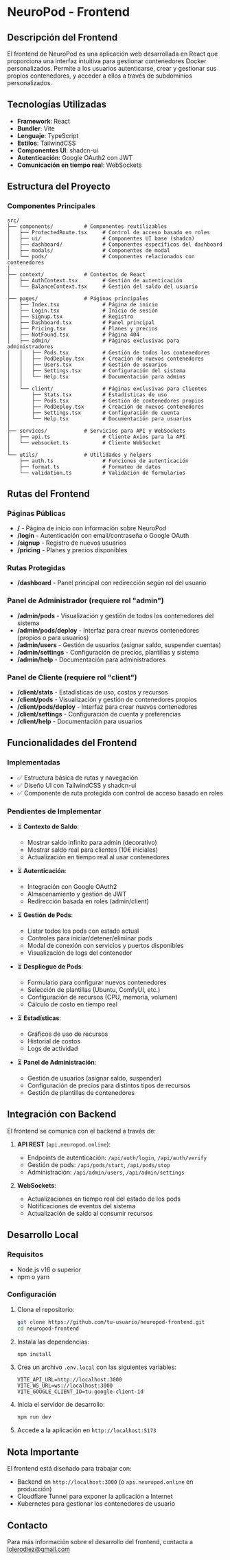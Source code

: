 # NeuroPod - Frontend

## Descripción del Frontend

El frontend de NeuroPod es una aplicación web desarrollada en React que proporciona una interfaz intuitiva para gestionar contenedores Docker personalizados. Permite a los usuarios autenticarse, crear y gestionar sus propios contenedores, y acceder a ellos a través de subdominios personalizados.

## Tecnologías Utilizadas

- **Framework**: React
- **Bundler**: Vite
- **Lenguaje**: TypeScript
- **Estilos**: TailwindCSS
- **Componentes UI**: shadcn-ui
- **Autenticación**: Google OAuth2 con JWT
- **Comunicación en tiempo real**: WebSockets

## Estructura del Proyecto

### Componentes Principales

```
src/
├── components/          # Componentes reutilizables
│   ├── ProtectedRoute.tsx     # Control de acceso basado en roles
│   ├── ui/                    # Componentes UI base (shadcn)
│   ├── dashboard/             # Componentes específicos del dashboard
│   ├── modals/                # Componentes de modal
│   └── pods/                  # Componentes relacionados con contenedores
│
├── context/             # Contextos de React
│   ├── AuthContext.tsx        # Gestión de autenticación
│   └── BalanceContext.tsx     # Gestión del saldo del usuario
│
├── pages/               # Páginas principales
│   ├── Index.tsx              # Página de inicio
│   ├── Login.tsx              # Inicio de sesión
│   ├── Signup.tsx             # Registro
│   ├── Dashboard.tsx          # Panel principal
│   ├── Pricing.tsx            # Planes y precios
│   ├── NotFound.tsx           # Página 404
│   ├── admin/                 # Páginas exclusivas para administradores
│   │   ├── Pods.tsx           # Gestión de todos los contenedores
│   │   ├── PodDeploy.tsx      # Creación de nuevos contenedores
│   │   ├── Users.tsx          # Gestión de usuarios
│   │   ├── Settings.tsx       # Configuración del sistema
│   │   └── Help.tsx           # Documentación para admins
│   │
│   └── client/                # Páginas exclusivas para clientes
│       ├── Stats.tsx          # Estadísticas de uso
│       ├── Pods.tsx           # Gestión de contenedores propios
│       ├── PodDeploy.tsx      # Creación de nuevos contenedores
│       ├── Settings.tsx       # Configuración de cuenta
│       └── Help.tsx           # Documentación para usuarios
│
├── services/            # Servicios para API y WebSockets
│   ├── api.ts                 # Cliente Axios para la API
│   └── websocket.ts           # Cliente WebSocket
│
└── utils/               # Utilidades y helpers
    ├── auth.ts                # Funciones de autenticación
    ├── format.ts              # Formateo de datos
    └── validation.ts          # Validación de formularios
```

## Rutas del Frontend

### Páginas Públicas
- **/** - Página de inicio con información sobre NeuroPod
- **/login** - Autenticación con email/contraseña o Google OAuth
- **/signup** - Registro de nuevos usuarios
- **/pricing** - Planes y precios disponibles

### Rutas Protegidas
- **/dashboard** - Panel principal con redirección según rol del usuario

### Panel de Administrador (requiere rol "admin")
- **/admin/pods** - Visualización y gestión de todos los contenedores del sistema
- **/admin/pods/deploy** - Interfaz para crear nuevos contenedores (propios o para usuarios)
- **/admin/users** - Gestión de usuarios (asignar saldo, suspender cuentas)
- **/admin/settings** - Configuración de precios, plantillas y sistema
- **/admin/help** - Documentación para administradores

### Panel de Cliente (requiere rol "client")
- **/client/stats** - Estadísticas de uso, costos y recursos
- **/client/pods** - Visualización y gestión de contenedores propios
- **/client/pods/deploy** - Interfaz para crear nuevos contenedores
- **/client/settings** - Configuración de cuenta y preferencias
- **/client/help** - Documentación para usuarios

## Funcionalidades del Frontend

### Implementadas
- ✅ Estructura básica de rutas y navegación
- ✅ Diseño UI con TailwindCSS y shadcn-ui
- ✅ Componente de ruta protegida con control de acceso basado en roles

### Pendientes de Implementar
- ⏳ **Contexto de Saldo**: 
  - Mostrar saldo infinito para admin (decorativo)
  - Mostrar saldo real para clientes (10€ iniciales)
  - Actualización en tiempo real al usar contenedores

- ⏳ **Autenticación**:
  - Integración con Google OAuth2
  - Almacenamiento y gestión de JWT
  - Redirección basada en roles (admin/client)

- ⏳ **Gestión de Pods**:
  - Listar todos los pods con estado actual
  - Controles para iniciar/detener/eliminar pods
  - Modal de conexión con servicios y puertos disponibles
  - Visualización de logs del contenedor

- ⏳ **Despliegue de Pods**:
  - Formulario para configurar nuevos contenedores
  - Selección de plantillas (Ubuntu, ComfyUI, etc.)
  - Configuración de recursos (CPU, memoria, volumen)
  - Cálculo de costo en tiempo real

- ⏳ **Estadísticas**:
  - Gráficos de uso de recursos
  - Historial de costos
  - Logs de actividad

- ⏳ **Panel de Administración**:
  - Gestión de usuarios (asignar saldo, suspender)
  - Configuración de precios para distintos tipos de recursos
  - Gestión de plantillas de contenedores

## Integración con Backend

El frontend se comunica con el backend a través de:

1. **API REST** (`api.neuropod.online`):
   - Endpoints de autenticación: `/api/auth/login`, `/api/auth/verify`
   - Gestión de pods: `/api/pods/start`, `/api/pods/stop`
   - Administración: `/api/admin/users`, `/api/admin/settings`

2. **WebSockets**:
   - Actualizaciones en tiempo real del estado de los pods
   - Notificaciones de eventos del sistema
   - Actualización de saldo al consumir recursos

## Desarrollo Local

### Requisitos
- Node.js v16 o superior
- npm o yarn

### Configuración
1. Clona el repositorio:
   ```bash
   git clone https://github.com/tu-usuario/neuropod-frontend.git
   cd neuropod-frontend
   ```

2. Instala las dependencias:
   ```bash
   npm install
   ```

3. Crea un archivo `.env.local` con las siguientes variables:
   ```
   VITE_API_URL=http://localhost:3000
   VITE_WS_URL=ws://localhost:3000
   VITE_GOOGLE_CLIENT_ID=tu-google-client-id
   ```

4. Inicia el servidor de desarrollo:
   ```bash
   npm run dev
   ```

5. Accede a la aplicación en `http://localhost:5173`

## Nota Importante

El frontend está diseñado para trabajar con:
- Backend en `http://localhost:3000` (o `api.neuropod.online` en producción)
- Cloudflare Tunnel para exponer la aplicación a Internet
- Kubernetes para gestionar los contenedores de usuario

## Contacto
Para más información sobre el desarrollo del frontend, contacta a lolerodiez@gmail.com
